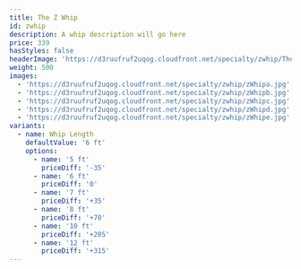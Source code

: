 ```yaml
---
title: The Z Whip
id: zwhip
description: A whip description will go here
price: 339
hasStyles: false
headerImage: 'https://d3ruufruf2uqog.cloudfront.net/specialty/zwhip/TheZWhipHeader.png'
weight: 500
images:
  - 'https://d3ruufruf2uqog.cloudfront.net/specialty/zwhip/zWhipa.jpg'
  - 'https://d3ruufruf2uqog.cloudfront.net/specialty/zwhip/zWhipb.jpg'
  - 'https://d3ruufruf2uqog.cloudfront.net/specialty/zwhip/zWhipc.jpg'
  - 'https://d3ruufruf2uqog.cloudfront.net/specialty/zwhip/zWhipd.jpg'
  - 'https://d3ruufruf2uqog.cloudfront.net/specialty/zwhip/zWhipe.jpg'
variants:
  - name: Whip Length
    defaultValue: '6 ft'
    options:
      - name: '5 ft'
        priceDiff: '-35'
      - name: '6 ft'
        priceDiff: '0'
      - name: '7 ft'
        priceDiff: '+35'
      - name: '8 ft'
        priceDiff: '+70'
      - name: '10 ft'
        priceDiff: '+205'
      - name: '12 ft'
        priceDiff: '+315'
---
```

